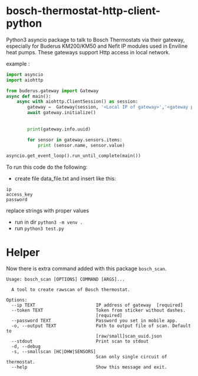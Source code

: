 

# bosch-thermostat-http-client-python
Python3 asyncio package to talk to Bosch Thermostats via their gateway, especially for Buderus KM200/KM50 and Nefit IP modules used in Enviline heat pumps. These gateways support Http access in local network.

example :
```python
import asyncio 
import aiohttp

from buderus.gateway import Gateway
async def main():
    async with aiohttp.ClientSession() as session:
        gateway =  Gateway(session, '<Local IP of gateway>','<gateway password>','<user password>')
        await gateway.initialize()
       
      
        print(gateway.info.uuid)

        for sensor in gateway.sensors.items:
            print (sensor.name, sensor.value)

asyncio.get_event_loop().run_until_complete(main())
```

To run this code do the following:

* create file data_file.txt and insert like this:
```
ip
access_key
password
```
replace strings with proper values

* run in dir `python3 -m venv .`
* run `python3 test.py`

# Helper
Now there is extra command added with this package `bosch_scan`.
```
Usage: bosch_scan [OPTIONS] COMMAND [ARGS]...

  A tool to create rawscan of Bosch thermostat.

Options:
  --ip TEXT                       IP address of gateway  [required]
  --token TEXT                    Token from sticker without dashes.
                                  [required]
  --password TEXT                 Password you set in mobile app.
  -o, --output TEXT               Path to output file of scan. Default to
                                  [raw/small]scan_uuid.json
  --stdout                        Print scan to stdout
  -d, --debug
  -s, --smallscan [HC|DHW|SENSORS]
                                  Scan only single circuit of thermostat.
  --help                          Show this message and exit.

```